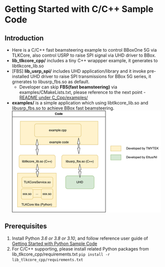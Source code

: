 # Getting Started with C/C++ Sample Code

## Introduction

* Here is a C/C++ fast beamsteering example to control BBoxOne 5G via TLKCore, also control USRP to raise SPI signal via UHD driver to BBox.
* **lib_tlkcore_cpp/** includes a tiny C++ wrappper example, it generates to libtlkcore_lib.so
* [FBS] **lib_usrp_spi/** includes UHD application/library and it invoke pre-installed UHD driver to raise SPI transmissions for BBox 5G series, it grnerates to libusrp_fbs.so as default.
  * Developer can skip **FBS(fast beamsteering)** via examples/CMakeLists.txt, please reference to the next point - [README under C_Cpp/examples/](examples)
* **examples/** is a simple application which using libtlkcore_lib.so and libusrp_fbs.so to achieve BBox fast beamsteering.
  ![UHD](/images/TLKCore_UHD_usage.png)

## Prerequisites

1. Install Python *3.6 or 3.8 or 3.10*, and follow reference user guide of [Getting Started with Python Sample Code](/examples/Python/README.md)
2. For C/C++ supporting, please install related Python packages from lib_tlkcore_cpp/requirements.txt
    `pip install -r lib_tlkcore_cpp/requirements.txt`
